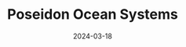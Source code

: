 ---  
layout: startup_page  
title: "Poseidon Ocean Systems"  
id: "poseidonos.com"  
permalink: "/poseidonoceansystemsposeidonos.com03182024/"  
website: "https://www.poseidonos.com/"  
funding_round: "Series B"  
funding_amount: "$20.75M"  
investors: "Ecosystem Integrity Fund, InBC Investment Corp., Export Development Canada"  
about: "Poseidon Ocean Systems Ltd. delivers innovative, industry-leading solutions for the aquaculture industry, focusing on improving fish welfare and reducing the environmental impact of sustainable protein production. Their technology increases yields, reduces operating costs, and improves environmental outcomes for salmon farming operations."  
markets: "Aquaculture, Climate Technology, Product Manufacturing, Building Products, Construction and Engineering, Industrial Supplies and Parts, Other Commercial Products"  
hq: "Campbell River, British Columbia, Canada"  
founded_year: "2015"  
linkedin: "https://www.linkedin.com/company/poseidon-ocean-systems-ltd"  
twitter: ""  
instagram: ""  
facebook: "https://www.facebook.com/PoseidonOceanSystems"  
crunchbase: "https://www.crunchbase.com/organization/poseidon-ocean-systems"  
pitchbook: "https://pitchbook.com/profiles/company/379465-12"  

date_display: "18-Mar-2024"  
date: "2024-03-18"

# SEO Optimization  
meta_title: "Poseidon Ocean Systems - Series B Funding ($20.75M)"  
meta_description: "Poseidon Ocean Systems, Poseidon Ocean Systems Ltd. delivers innovative, industry-leading solutions for the aquaculture industry, focusing on improving fish welfare and reduc..."  
meta_keywords: "Poseidon Ocean Systems, Aquaculture, Climate Technology, Product Manufacturing, Building Products, Construction and Engineering, Industrial Supplies and Parts, Other Commercial Products, Series B funding"  
canonical_url: "https://startup.projectstartups.com/poseidonoceansystemsposeidonos.com03182024/"  
---